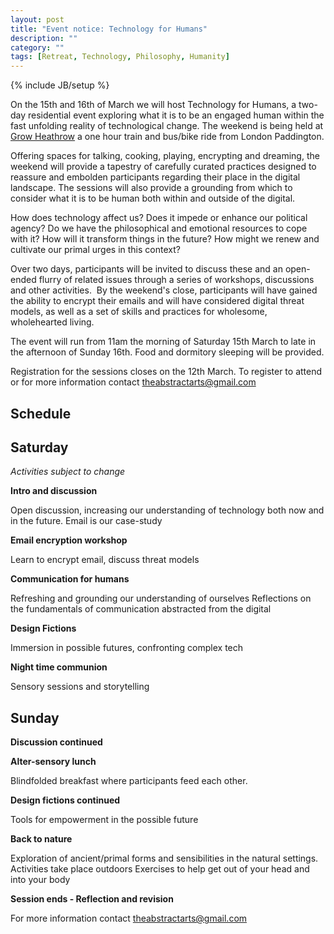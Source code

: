 ```yaml
---
layout: post
title: "Event notice: Technology for Humans"
description: ""
category: ""
tags: [Retreat, Technology, Philosophy, Humanity]
---
```

{% include JB/setup %}

On the 15th and 16th of March we will host Technology for Humans, a two-day residential event exploring what it is to be an engaged human within the fast unfolding reality of technological change. The weekend is being held at [Grow Heathrow](http://www.transitionheathrow.com/grow-heathrow/ "Grow Heathrow") a one hour train and bus/bike ride from London Paddington.

Offering spaces for talking, cooking, playing, encrypting and dreaming, the weekend will provide a tapestry of carefully curated practices designed to reassure and embolden participants regarding their place in the digital landscape. The sessions will also provide a grounding from which to consider what it is to be human both within and outside of the digital.

How does technology affect us? Does it impede or enhance our political agency? Do we have the philosophical and emotional resources to cope with it? How will it transform things in the future? How might we renew and cultivate our primal urges in this context?

Over two days, participants will be invited to discuss these and an open-ended flurry of related issues through a series of workshops, discussions and other activities.  By the weekend's close, participants will have gained the ability to encrypt their emails and will have considered digital threat models, as well as a set of skills and practices for wholesome, wholehearted living.

The event will run from 11am the morning of Saturday 15th March to late in the afternoon of Sunday 16th. Food and dormitory sleeping will be provided.

Registration for the sessions closes on the 12th March. To register to attend or for more information contact [theabstractarts@gmail.com](mailto:info@microsplash.org)


## Schedule ##

Saturday
--------

*Activities subject to change*

**Intro and discussion**

Open discussion, increasing our understanding of technology both now and in the future. Email is our case-study

**Email encryption workshop**

Learn to encrypt email, discuss threat models

**Communication for humans**

Refreshing and grounding our understanding of ourselves
Reflections on the fundamentals of communication abstracted from the digital

**Design Fictions**

Immersion in possible futures, confronting complex tech

**Night time communion**

Sensory sessions and storytelling


Sunday
------

**Discussion continued**

**Alter-sensory lunch**

Blindfolded breakfast where participants feed each other.

**Design fictions continued**

Tools for empowerment in the possible future

**Back to nature**

Exploration of ancient/primal forms and sensibilities in the natural settings. Activities take place outdoors
Exercises to help get out of your head and into your body

**Session ends - Reflection and revision**

For more information contact [theabstractarts@gmail.com](mailto:theabstractarts@gmail.com)